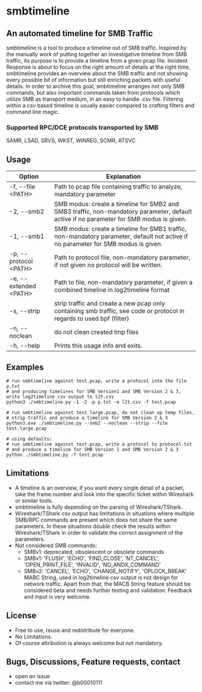# smbtimeline
## An automated timeline for SMB Traffic
smbtimeline is a tool to produce a timeline out of SMB traffic. Inspired by the manually work of putting together an investigative timeline from SMB traffic, its purpose is to provide a timeline from a given pcap file. Incident Response is about to focus on the right amount of details at the right time, smbtimeline provides an overview about the SMB traffic and not showing every possible bit of information but still enriching packets with useful details. In order to archive this goal, smbtimeline arranges not only SMB commands, but also important commands taken from protocols which utilize SMB as transport medium, in an easy to handle .csv file. Filtering within a csv based timeline is usually easier compared to crafting filters and command line magic.
### Supported RPC/DCE protocols transported by SMB
SAMR, LSAD, SRVS, WKST, WINREG, SCMR, ATSVC

## Usage
Option | Explanation
--- | ---
-f, --file \<PATH\> | Path to pcap file containing traffic to analyze, mandatory parameter
-2, --smb2 | SMB modus: create a timeline for SMB2 and SMB3 traffic, non-mandatory parameter, default active if no parameter for SMB modus is given.
-1, --smb1 | SMB modus: create a timeline for SMB1 traffic, non-mandatory parameter, default not active if no parameter for SMB modus is given.
-p, --protocol \<PATH\> | Path to protocol file, non-mandatory parameter, if not given no protocol will be written.
-e, --extended \<PATH\> | Path to file, non-mandatory parameter, if given a combined timeline in log2timeline format
-s, --strip | strip traffic and create a new pcap only containing smb traffic, see code or protocol in regards to used bpf (filter)
-n, --noclean | do not clean created tmp files
-h, --help | Prints this usage info and exits.

## Examples
```
# run smbtimeline against test.pcap, write a protocol into the file p.txt 
# and producing timelines for SMB Version1 and SMB Version 2 & 3, write log2timeline csv output to l2t.csv
python3 ./smbtimeline.py -1 -2 -p p.txt -e l2t.csv -f test.pcap

# run smbtimeline against test_large.pcap, do not clean up temp files, 
# strip traffic and produce a timeline for SMB Version 2 & 3
python3.exe ./smbtimeline.py --smb2 --noclean --strip --file test.large.pcap

# using defaults:
# run smbtimeline against test.pcap, write a protocol to protocol.txt 
# and produce a timeline for SMB Version 1 and SMB Version 2 & 3
python ./smbtimeline.py -f test.pcap
```

## Limitations
* A timeline is an overview, if you want every single detail of a packet, take the frame.number and look into the specific ticket within Wireshark or similar tools.
* smbtimeline is fully depending on the parsing of Wireshark/TShark.
* Wireshark/TShark csv output has limitations in situations where multiple SMB/RPC commands are present which does not share the same parameters. In these situations double check the results within Wireshark/TShark in order to validate the correct assignment of the parameters. 
* Not considered SMB commands:
  * SMBv1: deprecated, obsolescent or obsolete commands
  * SMBv1: 'FLUSH', 'ECHO', 'FIND_CLOSE', 'NT_CANCEL', 'OPEN_PRINT_FILE',
'INVALID', 'NO_ANDX_COMMAND'
  * SMBv2: 'CANCEL', 'ECHO', 'CHANGE_NOTIFY', 'OPLOCK_BREAK'
MABC String, used in log2timeline csv output is not design for network traffic. Apart from that, the MACB String feature should be considered beta and needs further testing and validation. Feedback and input is very welcome.




## License
* Free to use, reuse and redistribute for everyone.
* No Limitations.
* Of course attribution is always welcome but not mandatory.

## Bugs, Discussions, Feature requests, contact
* open an issue
* contact me via twitter: @b00010111

